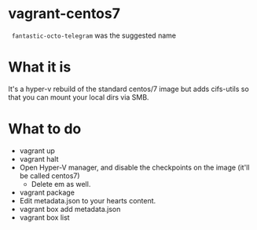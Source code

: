# vagrant-centos7
` fantastic-octo-telegram` was the suggested name

# What it is

It's a hyper-v rebuild of the standard centos/7 image but adds cifs-utils so that you can mount your local dirs via SMB.

# What to do
- vagrant up
- vagrant halt
- Open Hyper-V manager, and disable the checkpoints on the image (it'll be called centos7)
    - Delete em as well.
- vagrant package
- Edit metadata.json to your hearts content.
- vagrant box add metadata.json
- vagrant box list
